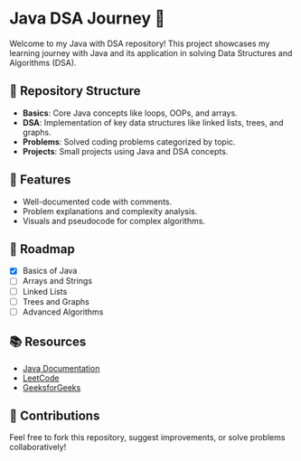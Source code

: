 # Java DSA Journey 🚀
Welcome to my Java with DSA repository! This project showcases my learning journey with Java and its application in solving Data Structures and Algorithms (DSA).

## 📂 Repository Structure
- **Basics**: Core Java concepts like loops, OOPs, and arrays.
- **DSA**: Implementation of key data structures like linked lists, trees, and graphs.
- **Problems**: Solved coding problems categorized by topic.
- **Projects**: Small projects using Java and DSA concepts.

## 🌟 Features
- Well-documented code with comments.
- Problem explanations and complexity analysis.
- Visuals and pseudocode for complex algorithms.

## 🚀 Roadmap
- [x] Basics of Java
- [ ] Arrays and Strings
- [ ] Linked Lists
- [ ] Trees and Graphs
- [ ] Advanced Algorithms

## 📚 Resources
- [Java Documentation](https://docs.oracle.com/javase/8/docs/)
- [LeetCode](https://leetcode.com/)
- [GeeksforGeeks](https://www.geeksforgeeks.org/)

## 🤝 Contributions
Feel free to fork this repository, suggest improvements, or solve problems collaboratively!
